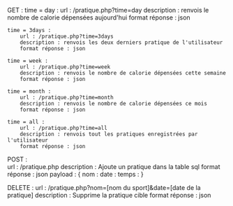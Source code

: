 GET : 
    time = day :
        url : /pratique.php?time=day
        description : renvois le nombre de calorie dépensées aujourd'hui
        format réponse : json
    
    time = 3days :
        url : /pratique.php?time=3days
        description : renvois les deux derniers pratique de l'utilisateur
        format réponse : json
    
    time = week :
        url : /pratique.php?time=week
        description : renvois le nombre de calorie dépensées cette semaine
        format réponse : json

    time = month :
        url : /pratique.php?time=month
        description : renvois le nombre de calorie dépensées ce mois
        format réponse : json
    
    time = all :
        url : /pratique.php?time=all
        description : renvois tout les pratiques enregistrées par l'utilisateur
        format réponse : json

POST :  
        url : /pratique.php
        description : Ajoute un pratique dans la table sql
        format réponse : json
        payload : {
            nom :
            date :
            temps :
        }

DELETE : 
    url : /pratique.php?nom=[nom du sport]&date=[date de la pratique]
    description : Supprime la pratique cible
    format réponse : json